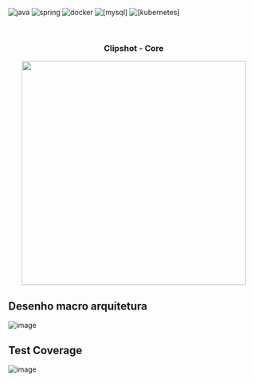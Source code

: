 <a name="readme-top"></a>

<!--
*** Template baseado em https://github.com/othneildrew/Best-README-Template 
-->

![java](https://img.shields.io/badge/Java-ED8B00?style=for-the-badge&logo=openjdk&logoColor=white)
![spring](https://img.shields.io/badge/Spring-6DB33F?style=for-the-badge&logo=spring&logoColor=white)
![docker](https://img.shields.io/badge/Docker-2496ED?style=for-the-badge&logo=docker&logoColor=white)
![[mysql]](https://img.shields.io/badge/Mysql-316192?style=for-the-badge&logo=mysql&logoColor=white)
![[kubernetes]](https://img.shields.io/badge/Kubernetes-3069DE?style=for-the-badge&logo=kubernetes&logoColor=white)




<br />
<div align="center">
  <h3 align="center">Clipshot - Core</h3>
  <img src="https://media.dashdevs.com/images/shooting10.jpg" width="450px"/>
</div>

## Desenho macro arquitetura
![image](https://github.com/user-attachments/assets/8589493b-db25-4f31-b9ec-7361d1328c6b)


## Test Coverage

![image](https://github.com/user-attachments/assets/b9ec0302-d98a-4924-bb5c-c3df850399b1)

